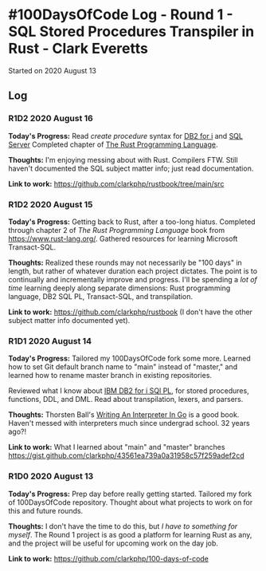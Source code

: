 # #100DaysOfCode Log - Round 1 - SQL Stored Procedures Transpiler in Rust - Clark Everetts

Started on 2020 August 13

## Log

### R1D2 2020 August 16
**Today's Progress:** Read *create procedure* syntax for [DB2 for i](https://www.ibm.com/support/knowledgecenter/en/ssw_ibm_i_74/db2/rbafzcrtpsf.htm)
and [SQL Server](https://docs.microsoft.com/en-us/sql/t-sql/statements/create-procedure-transact-sql?view=sql-server-ver15)
Completed chapter of [The Rust Programming Language](https://doc.rust-lang.org/book/).

**Thoughts:** I'm enjoying messing about with Rust. Compilers FTW. Still haven't documented the SQL subject matter info; just read documentation.

**Link to work:** https://github.com/clarkphp/rustbook/tree/main/src

### R1D2 2020 August 15
**Today's Progress:** Getting back to Rust, after a too-long hiatus. Completed through chapter 2 of *The Rust Programming
Language* book from https://www.rust-lang.org/. Gathered resources for learning Microsoft Transact-SQL.

**Thoughts:** Realized these rounds may not necessarily be "100 days" in length, but rather of whatever duration each project
dictates. The point is to continually and incrementally improve and progress. I'll be spending a *lot of time* learning deeply
along separate dimensions: Rust programming language, DB2 SQL PL, Transact-SQL, and transpilation.

**Link to work:** https://github.com/clarkphp/rustbook (I don't have the other subject matter info documented yet).

### R1D1 2020 August 14
**Today's Progress:** Tailored my 100DaysOfCode fork some more. Learned how to set Git default branch name to "main" instead
of "master," and learned how to rename master branch in existing repositories.

Reviewed what I know about [IBM DB2 for i SQl PL](https://www.ibm.com/support/knowledgecenter/en/ssw_ibm_i_74/db2/rbafzsqlpl.htm),
for stored procedures, functions, DDL, and DML. Read about transpilation, lexers, and parsers.

**Thoughts:** Thorsten Ball's [Writing An Interpreter In Go](https://interpreterbook.com/) is a good book. Haven't messed
with interpreters much since undergrad school. 32 years ago?!

**Link to work:** What I learned about "main" and "master" branches https://gist.github.com/clarkphp/43561ea739a0a31958c57f259adef2cd

### R1D0 2020 August 13
**Today's Progress:** Prep day before really getting started. Tailored my fork of 100DaysOfCode repository. Thought about
what projects to work on for this and future rounds.

**Thoughts:** I don't have the time to do this, but *I have to something for myself*. The Round 1 project is as good a
platform for learning Rust as any, and the project will be useful for upcoming work on the day job.

**Link to work:** https://github.com/clarkphp/100-days-of-code
